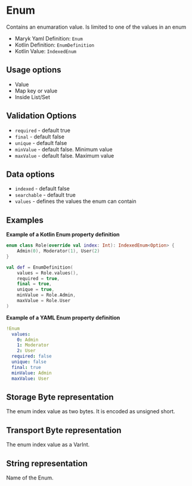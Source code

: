 # Enum
Contains an enumaration value. Is limited to one of the values in an enum

- Maryk Yaml Definition: `Enum`
- Kotlin Definition: `EnumDefinition`
- Kotlin Value: `IndexedEnum`

## Usage options
- Value
- Map key or value
- Inside List/Set

## Validation Options
- `required` - default true
- `final` - default false
- `unique` - default false
- `minValue` - default false. Minimum value
- `maxValue` - default false. Maximum value

## Data options
- `indexed` - default false
- `searchable` - default true
- `values` - defines the values the enum can contain

## Examples

**Example of a Kotlin Enum property definition**
```kotlin
enum class Role(override val index: Int): IndexedEnum<Option> {
    Admin(0), Moderator(1), User(2)
}

val def = EnumDefinition(
    values = Role.values(),
    required = true,
    final = true,
    unique = true,
    minValue = Role.Admin,
    maxValue = Role.User
)
```

**Example of a YAML Enum property definition**
```yaml
!Enum
  values:
    0: Admin
    1: Moderator
    2: User
  required: false
  unique: false
  final: true
  minValue: Admin
  maxValue: User
```

## Storage Byte representation
The enum index value as two bytes. It is encoded as unsigned short.

## Transport Byte representation
The enum index value as a VarInt.

## String representation
Name of the Enum. 
